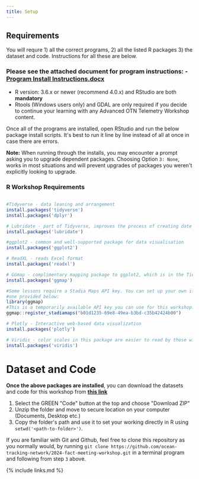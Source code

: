 ```yaml
---
title: Setup
---
```


## Requirements

You will requre 1) all the correct programs, 2) all the listed R packages 3) the dataset and code. Instructions for all these are below.


### Please see the attached document for program instructions: - [Program Install Instructions.docx](/Resources/install_instructions.docx)
-  R version: 3.6.x or newer (recommend 4.0.x) and RStudio are both **mandatory**
-  Rtools (Windows users only) and GDAL are only required if you decide to continue your learning with any Advanced OTN Telemetry Workshop content.

Once all of the programs are installed, open RStudio and run the below package install scripts. It's best to run it line by line instead of all at once in case there are errors.

<b>Note:</b> When running through the installs, you may encounter a prompt asking you to upgrade dependent packages. Choosing Option `3: None`, works in most situations and will prevent upgrades of packages you weren't explicitly looking to upgrade.

### R Workshop Requirements

```r

#Tidyverse - data leaning and arrangement
install.packages('tidyverse')
install.packages('dplyr')

# Lubridate - part of Tidyverse, improves the process of creating date objects
install.packages('lubridate')

#ggplot2 - common and well-supported package for data visualisation
install.packages('ggplot2')

# ReadXL - reads Excel format
install.packages('readxl')

# GGmap - complimentary mapping package to ggplot2, which is in the Tidyverse
install.packages('ggmap')

#Some lessons require a Stadia Maps API key. You can set up your own if you want, or use the
#one provided below:
library(ggmap)
#This is a temporarily available API key you can use for this workshop. You SHOULD NOT rely on this key being available after the workshop.
ggmap::register_stadiamaps("b01d1235-69e8-49ea-b3bd-c35b42424b00")

# Plotly - Interactive web-based data visualization
install.packages('plotly')

# Viridis - color scales in this package are easier to read by those with colorblindness, and print well in grey scale.
install.packages('viridis')  

```

# Dataset and Code

<b>Once the above packages are installed</b>, you can download the datasets and code for this workshop from <b>[this link](https://github.com/ocean-tracking-network/2024-fact-meeting-workshop/)</b>

1. Select the GREEN "Code" button at the top and choose "Download ZIP"
2. Unzip the folder and move to secure location on your computer (Documents, Desktop etc.)
3. Copy the folder's path and use it to set your working directly in R using `setwd('<path-to-folder>')`.

If you are familiar with Git and Github, feel free to clone this repository as you normally would, by running `git clone https://github.com/ocean-tracking-network/2024-fact-meeting-workshop.git` in a terminal program and following from step `3` above.






{% include links.md %}
